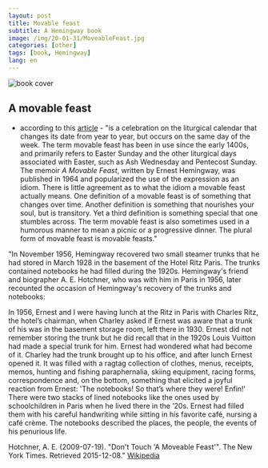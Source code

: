 ```yaml
---
layout: post
title: Movable feast
subtitle: A Hemingway book
image: /img/20-01-31/MoveableFeast.jpg
categories: [other]
tags: [book, Hemingway]
lang: en
---
```

![book cover](/bj-blog/img/20-01-31/MoveableFeast.jpg)

## A movable feast

- according to this [article](https://grammarist.com/usage/movable-feast/) - "is a celebration on the liturgical calendar that changes its date from year to year, but occurs on the same day of the week. The term movable feast has been in use since the early 1400s, and primarily refers to Easter Sunday and the other liturgical days associated with Easter, such as Ash Wednesday and Pentecost Sunday. The memoir *A Movable Feast*, written by Ernest Hemingway, was published in 1964 and popularized the use of the expression as an idiom. There is little agreement as to what the idiom a movable feast actually means. One definition of a movable feast is of something that changes over time. Another definition is something that nourishes your soul, but is transitory. Yet a third definition is something special that one stumbles across. The term movable feast is also sometimes used in a humorous manner to mean a picnic or a progressive dinner. The plural form of movable feast is movable feasts."

"In November 1956, Hemingway recovered two small steamer trunks that he had stored in March 1928 in the basement of the Hotel Ritz Paris. The trunks contained notebooks he had filled during the 1920s. Hemingway's friend and biographer A. E. Hotchner, who was with him in Paris in 1956, later recounted the occasion of Hemingway's recovery of the trunks and notebooks:

In 1956, Ernest and I were having lunch at the Ritz in Paris with Charles Ritz, the hotel’s chairman, when Charley asked if Ernest was aware that a trunk of his was in the basement storage room, left there in 1930. Ernest did not remember storing the trunk but he did recall that in the 1920s Louis Vuitton had made a special trunk for him. Ernest had wondered what had become of it. Charley had the trunk brought up to his office, and after lunch Ernest opened it. It was filled with a ragtag collection of clothes, menus, receipts, memos, hunting and fishing paraphernalia, skiing equipment, racing forms, correspondence and, on the bottom, something that elicited a joyful reaction from Ernest: 'The notebooks! So that’s where they were! Enfin!' There were two stacks of lined notebooks like the ones used by schoolchildren in Paris when he lived there in the ’20s. Ernest had filled them with his careful handwriting while sitting in his favorite café, nursing a café crème. The notebooks described the places, the people, the events of his penurious life.

Hotchner, A. E. (2009-07-19). "Don't Touch 'A Moveable Feast'". The New York Times. Retrieved 2015-12-08." [Wikipedia](https://en.wikipedia.org/wiki/A_Moveable_Feast)

